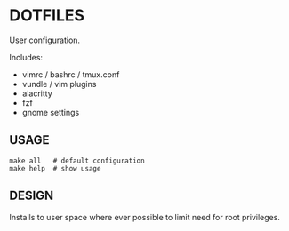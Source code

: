 # DOTFILES

User configuration.

Includes:
- vimrc / bashrc / tmux.conf
- vundle / vim plugins
- alacritty
- fzf
- gnome settings


## USAGE

```
make all   # default configuration
make help  # show usage
```


## DESIGN

Installs to user space where ever possible to limit need for root privileges.
